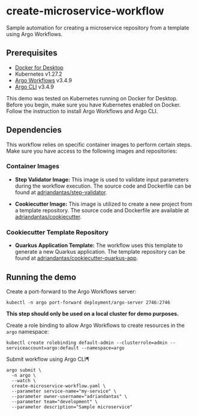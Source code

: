 # create-microservice-workflow

Sample automation for creating a microservice repository from a template using Argo Workflows.

## Prerequisites

- [Docker for Desktop](https://www.docker.com/products/docker-desktop/)
- Kubernetes v1.27.2
- [Argo Workflows](https://argoproj.github.io/argo-workflows/) v3.4.9
- [Argo CLI](https://argoproj.github.io/argo-workflows/walk-through/argo-cli/) v3.4.9

This demo was tested on Kubernetes running on Docker for Desktop. Before you begin, make sure you have Kubernetes
enabled on Docker. Follow the instruction to install Argo Workflows and Argo CLI.

## Dependencies

This workflow relies on specific container images to perform certain steps. Make sure you have access to the following images and repositories:

### Container Images

- **Step Validator Image:** This image is used to validate input parameters during the workflow execution. The source code and Dockerfile can be found at [adriandantas/step-validator](https://github.com/adriandantas/step-validator).

- **Cookiecutter Image:** This image is utilized to create a new project from a template repository. The source code and Dockerfile are available at [adriandantas/cookiecutter](https://github.com/adriandantas/cookiecutter).

### Cookiecutter Template Repository

- **Quarkus Application Template:** The workflow uses this template to generate a new Quarkus application. The template repository can be found at [adriandantas/cookiecutter-quarkus-app](https://github.com/adriandantas/cookiecutter-quarkus-app).


## Running the demo
Create a port-forward to the Argo Workflows server:
```shell
kubectl -n argo port-forward deployment/argo-server 2746:2746
```

**This step should only be used on a local cluster for demo purposes.**

Create a role binding to allow Argo Workflows to create resources in the `argo` namespace:
```shell
kubectl create rolebinding default-admin --clusterrole=admin --serviceaccount=argo:default --namespace=argo
```

Submit workflow using Argo CLI¶
```shell
argo submit \
  -n argo \
  --watch \
  create-microservice-workflow.yaml \
  --parameter service-name="my-service" \
  --parameter owner-username="adriandantas" \
  --parameter team="development" \
  --parameter description="Sample microservice"
```